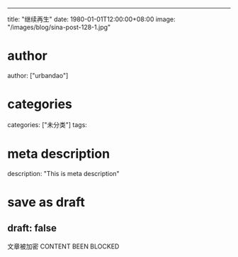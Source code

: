 
---
title: "继续再生"
date: 1980-01-01T12:00:00+08:00
image: "/images/blog/sina-post-128-1.jpg"
# author
author: ["urbandao"]
# categories
categories: ["未分类"]
tags: 
# meta description
description: "This is meta description"
# save as draft
draft: false
---

文章被加密 CONTENT BEEN BLOCKED

